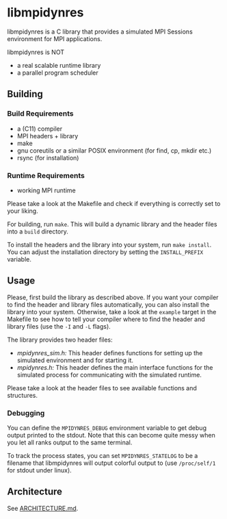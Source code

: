 # libmpidynres

libmpidynres is a C library that provides a simulated MPI Sessions environment for MPI applications.

libmpidynres is NOT
* a real scalable runtime library
* a parallel program scheduler

## Building

### Build Requirements
 * a (C11) compiler
 * MPI headers + library
 * make
 * gnu coreutils or a similar POSIX environment (for find, cp, mkdir etc.)
 * rsync (for installation)

### Runtime Requirements
 * working MPI runtime
 
 

Please take a look at the Makefile and check if everything is correctly set to your liking.

For building, run `make`. This will build a dynamic library and the header files into a `build` directory.

To install the headers and the library into your system, run `make install`. You can adjust the installation directory by setting the `INSTALL_PREFIX` variable.


## Usage

Please, first build the library as described above. If you want your compiler to find the header and library files automatically, you can also install the library into your system. Otherwise, take a look at the `example` target in the Makefile to see how to tell your compiler where to find the header and library files (use the `-I` and `-L` flags).

The library provides two header files:

 * *mpidynres_sim.h:* This header defines functions for setting up the simulated environment and for starting it.
 * *mpidynres.h:* This header defines the main interface functions for the simulated process for communicating with the simulated runtime.
 
Please take a look at the header files to see available functions and structures.


### Debugging

You can define the `MPIDYNRES_DEBUG` environment variable to get debug output printed to the stdout. Note that this can become quite messy when you let all ranks output to the same terminal.

To track the process states, you can set `MPIDYNRES_STATELOG` to be a filename that libmpidynres will output colorful output to (use `/proc/self/1` for stdout under linux).

## Architecture

See [ARCHITECTURE.md](./ARCHITECTURE.md).
